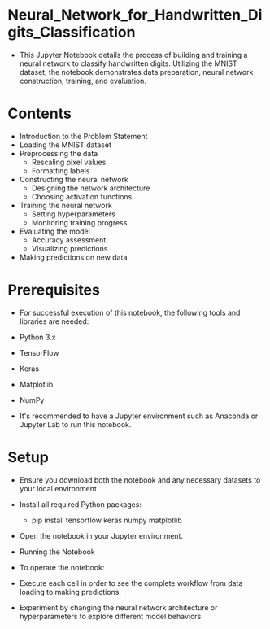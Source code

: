 # Neural_Network_for_Handwritten_Digits_Classification

- This Jupyter Notebook details the process of building and training a neural network to classify handwritten digits. Utilizing the MNIST dataset, the notebook demonstrates data preparation, neural network construction, training, and evaluation.

# Contents
- Introduction to the Problem Statement
- Loading the MNIST dataset
- Preprocessing the data
     - Rescaling pixel values
     - Formatting labels
- Constructing the neural network
     - Designing the network architecture
     - Choosing activation functions
- Training the neural network
     - Setting hyperparameters
     - Monitoring training progress
- Evaluating the model
     - Accuracy assessment
     - Visualizing predictions
- Making predictions on new data

# Prerequisites
- For successful execution of this notebook, the following tools and libraries are needed:

- Python 3.x
- TensorFlow
- Keras
- Matplotlib
- NumPy
- It's recommended to have a Jupyter environment such as Anaconda or Jupyter Lab to run this notebook.

# Setup
- Ensure you download both the notebook and any necessary datasets to your local environment.
- Install all required Python packages:
     - pip install tensorflow keras numpy matplotlib
- Open the notebook in your Jupyter environment.
- Running the Notebook
- To operate the notebook:
  
- Execute each cell in order to see the complete workflow from data loading to making predictions.
- Experiment by changing the neural network architecture or hyperparameters to explore different model behaviors.
